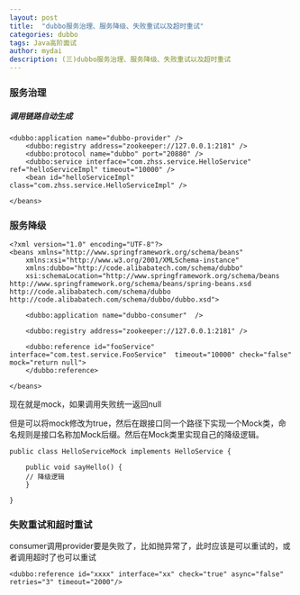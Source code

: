 ```yaml
---
layout: post
title:  "dubbo服务治理、服务降级、失败重试以及超时重试"
categories: dubbo
tags: Java高阶面试
author: mydai
description: (三)dubbo服务治理、服务降级、失败重试以及超时重试
---
```


### 服务治理
##### 调用链路自动生成

```
<dubbo:application name="dubbo-provider" />
    <dubbo:registry address="zookeeper://127.0.0.1:2181" />
    <dubbo:protocol name="dubbo" port="20880" />
    <dubbo:service interface="com.zhss.service.HelloService" ref="helloServiceImpl" timeout="10000" />
    <bean id="helloServiceImpl" class="com.zhss.service.HelloServiceImpl" />

</beans>
```
### 服务降级


```
<?xml version="1.0" encoding="UTF-8"?>
<beans xmlns="http://www.springframework.org/schema/beans"
    xmlns:xsi="http://www.w3.org/2001/XMLSchema-instance"
    xmlns:dubbo="http://code.alibabatech.com/schema/dubbo"
    xsi:schemaLocation="http://www.springframework.org/schema/beans        http://www.springframework.org/schema/beans/spring-beans.xsd        http://code.alibabatech.com/schema/dubbo        http://code.alibabatech.com/schema/dubbo/dubbo.xsd">

    <dubbo:application name="dubbo-consumer"  />

    <dubbo:registry address="zookeeper://127.0.0.1:2181" />

    <dubbo:reference id="fooService" interface="com.test.service.FooService"  timeout="10000" check="false" mock="return null">
    </dubbo:reference>

</beans>
```
现在就是mock，如果调用失败统一返回null

但是可以将mock修改为true，然后在跟接口同一个路径下实现一个Mock类，命名规则是接口名称加Mock后缀。然后在Mock类里实现自己的降级逻辑。


```
public class HelloServiceMock implements HelloService {

    public void sayHello() {
    // 降级逻辑
    }

}
```


### 失败重试和超时重试
consumer调用provider要是失败了，比如抛异常了，此时应该是可以重试的，或者调用超时了也可以重试

```
<dubbo:reference id="xxxx" interface="xx" check="true" async="false" retries="3" timeout="2000"/>
```

